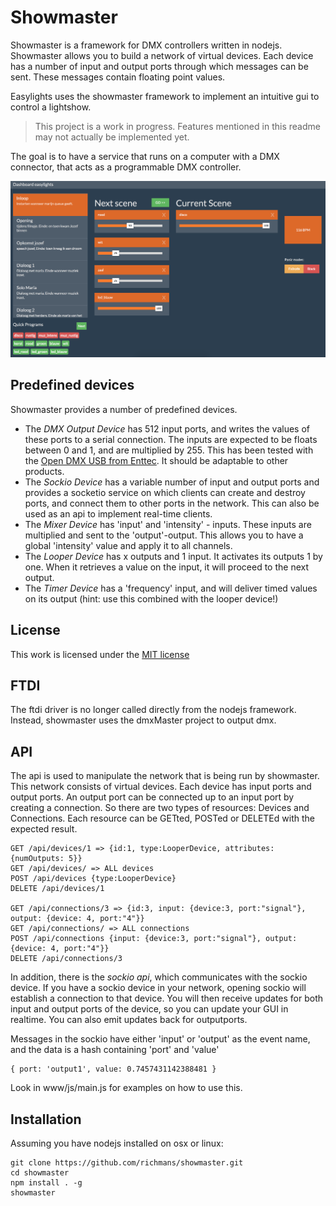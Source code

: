 # Showmaster
Showmaster is a framework for DMX controllers written in nodejs. Showmaster allows you to build a network of virtual devices. Each device has a number of input and output ports through which messages can be sent. These messages contain floating point values.

Easylights uses the showmaster framework to implement an intuitive gui to control a 
lightshow. 

> This project is a work in progress. Features mentioned in this readme may not actually be implemented yet.

The goal is to have a service that runs on a computer with a DMX connector, that acts as a programmable DMX controller. 

![Easylights controlpanel](screenshot.png?raw=true "The easylights control panel")

## Predefined devices
Showmaster provides a number of predefined devices. 

* The *DMX Output Device* has 512 input ports, and writes the values of these ports to a serial connection. The inputs are expected to be floats between 0 and 1, and are multiplied by 255. This has been tested with the [Open DMX USB from Enttec](https://www.enttec.com/?main_menu=Products&pn=70303). It should be adaptable to other products.
* The *Sockio Device* has a variable number of input and output ports and provides a socketio service on which clients can create and destroy ports, and connect them to other ports in the network. This can also be used as an api to implement real-time clients.
* The *Mixer Device* has 'input' and 'intensity' - inputs. These inputs are multiplied and sent to the 'output'-output. This allows you to have a global 'intensity' value and apply it to all channels.
* The *Looper Device* has x outputs and 1 input. It activates its outputs 1 by one. When it retrieves a value on the input, it will proceed to the next output.
* The *Timer Device* has a 'frequency' input, and will deliver timed values on its output (hint: use this combined with the looper device!)


## License
This work is licensed under the [MIT license](https://tldrlegal.com/license/mit-license)

## FTDI
The ftdi driver is no longer called directly from the nodejs framework. Instead, showmaster uses the dmxMaster project to output dmx.

## API
The api is used to manipulate the network that is being run by showmaster. This network consists of virtual devices. Each device has input ports and output ports. An output port can be connected up to an input port by creating a connection. So there are two types of resources: Devices and Connections. Each resource can be GETted, POSTed or DELETEd with the expected result.

    GET /api/devices/1 => {id:1, type:LooperDevice, attributes: {numOutputs: 5}}
    GET /api/devices/ => ALL devices
    POST /api/devices {type:LooperDevice}
    DELETE /api/devices/1
    
    GET /api/connections/3 => {id:3, input: {device:3, port:"signal"}, output: {device: 4, port:"4"}}
    GET /api/connections/ => ALL connections
    POST /api/connections {input: {device:3, port:"signal"}, output: {device: 4, port:"4"}}
    DELETE /api/connections/3


In addition, there is the *sockio api*, which communicates with the sockio device. If you have a sockio device in your network, opening sockio will establish a connection to that device. You will then receive updates for both input and output ports of the device, so you can update your GUI in realtime. You can also emit updates back for outputports.

Messages in the sockio have either 'input' or 'output' as the event name, and the data is a hash containing 'port' and 'value'

    { port: 'output1', value: 0.7457431142388481 }
    
Look in www/js/main.js for examples on how to use this.

## Installation
Assuming you have nodejs installed on osx or linux:

    git clone https://github.com/richmans/showmaster.git
    cd showmaster
    npm install . -g
    showmaster
